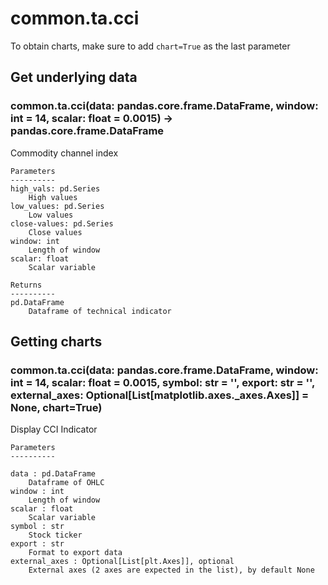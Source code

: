 # common.ta.cci

To obtain charts, make sure to add `chart=True` as the last parameter

## Get underlying data 
### common.ta.cci(data: pandas.core.frame.DataFrame, window: int = 14, scalar: float = 0.0015) -> pandas.core.frame.DataFrame

Commodity channel index

    Parameters
    ----------
    high_vals: pd.Series
        High values
    low_values: pd.Series
        Low values
    close-values: pd.Series
        Close values
    window: int
        Length of window
    scalar: float
        Scalar variable

    Returns
    ----------
    pd.DataFrame
        Dataframe of technical indicator

## Getting charts 
### common.ta.cci(data: pandas.core.frame.DataFrame, window: int = 14, scalar: float = 0.0015, symbol: str = '', export: str = '', external_axes: Optional[List[matplotlib.axes._axes.Axes]] = None, chart=True)

Display CCI Indicator

    Parameters
    ----------

    data : pd.DataFrame
        Dataframe of OHLC
    window : int
        Length of window
    scalar : float
        Scalar variable
    symbol : str
        Stock ticker
    export : str
        Format to export data
    external_axes : Optional[List[plt.Axes]], optional
        External axes (2 axes are expected in the list), by default None
